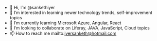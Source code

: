 - 👋 Hi, I’m @sankethiyer
- 👀 I’m interested in learning newer technology trends, self-improvement topics
- 🌱 I’m currently learning Microsoft Azure, Angular, React
- 💞️ I’m looking to collaborate on Liferay, JAVA, JavaScript, Cloud topics
- 📫 How to reach me mailto:iyersanketh@hotmail.com

<!---
sankethiyer/sankethiyer is a ✨ special ✨ repository because its `README.md` (this file) appears on your GitHub profile.
You can click the Preview link to take a look at your changes.
--->
